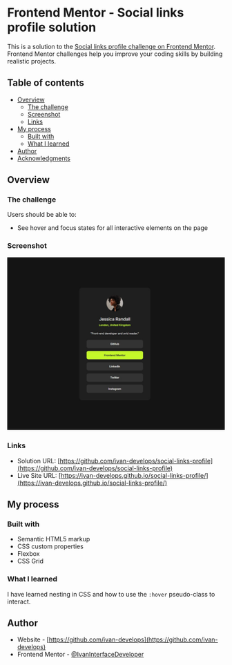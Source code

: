 # Frontend Mentor - Social links profile solution

This is a solution to the [Social links profile challenge on Frontend Mentor](https://www.frontendmentor.io/challenges/social-links-profile-UG32l9m6dQ). Frontend Mentor challenges help you improve your coding skills by building realistic projects. 

## Table of contents

- [Overview](#overview)
  - [The challenge](#the-challenge)
  - [Screenshot](#screenshot)
  - [Links](#links)
- [My process](#my-process)
  - [Built with](#built-with)
  - [What I learned](#what-i-learned)
- [Author](#author)
- [Acknowledgments](#acknowledgments)

## Overview

### The challenge

Users should be able to:

- See hover and focus states for all interactive elements on the page

### Screenshot

![](./screenshot.jpg)

### Links

- Solution URL: [https://github.com/ivan-develops/social-links-profile](https://github.com/ivan-develops/social-links-profile)
- Live Site URL: [https://ivan-develops.github.io/social-links-profile/](https://ivan-develops.github.io/social-links-profile/)

## My process

### Built with

- Semantic HTML5 markup
- CSS custom properties
- Flexbox
- CSS Grid

### What I learned

I have learned nesting in CSS and how to use the `:hover` pseudo-class to interact.

## Author

- Website - [https://github.com/ivan-develops](https://github.com/ivan-develops)
- Frontend Mentor - [@IvanInterfaceDeveloper](https://www.frontendmentor.io/profile/IvanInterfaceDeveloper)